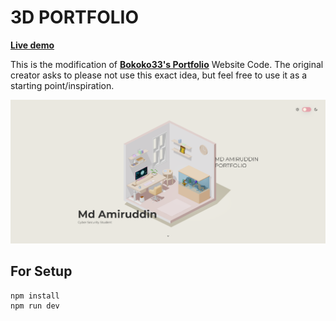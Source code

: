 # 3D PORTFOLIO

**[Live demo](https://mdamiruddin-3dportfolio.vercel.app)**

This is the modification of **[Bokoko33's Portfolio](https://bokoko33.me/)** Website Code. The original creator asks to please not use this exact idea,
but feel free to use it as a starting point/inspiration.

![Home page screenshot](public/social/screenshot.png?raw=true "Home page screenshot")

## For Setup

```
npm install
npm run dev
```


